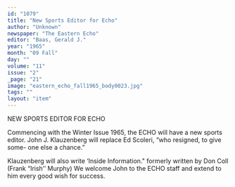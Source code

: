 ```yaml
---
id: "1079"
title: "New Sports Editor for Echo"
author: "Unknown"
newspaper: "The Eastern Echo"
editor: "Baas, Gerald J."
year: "1965"
month: "09 Fall"
day: ""
volume: "11"
issue: "2"
_page: "21"
image: "eastern_echo_fall1965_body0023.jpg"
tags: ""
layout: "item"
---
```

NEW SPORTS EDITOR FOR ECHO

Commencing with the Winter Issue 1965, the ECHO
will have a new sports editor. John J. Klauzenberg
will replace Ed Scoleri, “who resigned, to give some-
one else a chance.”

Klauzenberg will also write ‘Inside Information." 
formerly written by Don Coll (Frank “Irish’’ Murphy)
We welcome John to the ECHO staff and extend to him
every good wish for success.
